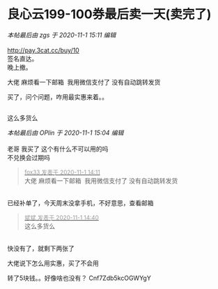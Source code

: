 # 良心云199-100券最后卖一天(卖完了)


<i class="pstatus"> 本帖最后由 zgs 于 2020-11-1 15:11 编辑 </i><br />
<br />
http://pay.3cat.cc/buy/10<br />
签名直达。<br />
晚上撤。

大佬 麻烦看一下邮箱&nbsp;&nbsp;我用微信支付了 没有自动跳转发货 

买了，问个问题，咋用最实惠来着。。

<img src="static/image/smiley/yct/022.gif" smilieid="42" border="0" alt="" />

这么多货么

<i class="pstatus"> 本帖最后由 OPlin 于 2020-11-1 15:04 编辑 </i><br />
<br />
老哥 我买了 这个有什么不可以用的吗<br />
不兑换会过期吗

<div class="quote"><blockquote><font size="2"><a href="https://www.hostloc.com/forum.php?mod=redirect&amp;goto=findpost&amp;pid=9384822&amp;ptid=760893" target="_blank"><font color="#999999">fox33 发表于 2020-11-1 14:11</font></a></font><br />
大佬 麻烦看一下邮箱&nbsp;&nbsp;我用微信支付了 没有自动跳转发货</blockquote></div><br />
已经补单了，今天周末没拿手机，不好意思，查看邮箱

<div class="quote"><blockquote><font size="2"><a href="https://www.hostloc.com/forum.php?mod=redirect&amp;goto=findpost&amp;pid=9384904&amp;ptid=760893" target="_blank"><font color="#999999">斌斌 发表于 2020-11-1 14:40</font></a></font><br />
这么多货么</blockquote></div><br />
快没有了，就剩下两张了

大佬说下怎么用实惠，买了不会用<img src="static/image/smiley/default/mad.gif" smilieid="11" border="0" alt="" />

转了5块钱。。好像啥也没有？ Cnf7Zdb5kcOGWYgY
